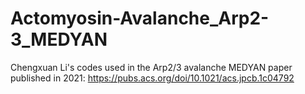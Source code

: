 # Actomyosin-Avalanche_Arp2-3_MEDYAN #
Chengxuan Li's codes used in the Arp2/3 avalanche MEDYAN paper published in 2021: https://pubs.acs.org/doi/10.1021/acs.jpcb.1c04792

